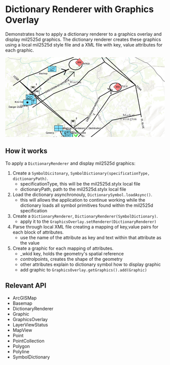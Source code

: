 <h1>Dictionary Renderer with Graphics Overlay</h1>

<p>Demonstrates how to apply a dictionary renderer to a graphics overlay and display mil2525d graphics. 
The dictionary renderer creates these graphics using a local mil2525d style file and a XML file with key, 
value attributes for each graphic.</p>

<p><img src="DictionaryRendererGraphicsOverlay.png"/></p>

<h2>How it works</h2>

<p>To apply a <code>DictionaryRenderer</code> and display mil2525d graphics:</p>

<ol>
<li>Create a <code>SymbolDicitonary</code>, <code>SymbolDictionary(specificationType, dictionaryPath)</code>.
<ul><li>specificationType, this will be the mil2525d.stylx local file</li>
<li>dictionaryPath,  path to the mil2525d.stylx local file</li></ul></li>
<li>Load the dictionary asynchronouly, <code>DictionarySymbol.loadAsync()</code>.
<ul><li>this will allows the application to continue working while the dictionary loads all symbol primitives found within the mil2525d specification</li></ul></li>
<li>Create a <code>DictionaryRenderer</code>, <code>DictionaryRenderer(SymbolDictionary)</code>.
<ul><li>apply it to the <code>GraphicsOverlay.setRenderer(DictionaryRenderer)</code></li></ul></li>
<li>Parse through local XML file creating a mapping of key,value pairs for each block of attributes.
<ul><li>use the name of the attribute as key and text within that attribute as the value</li></ul></li>
<li>Create a graphic for each mapping of attributes.
<ul><li>_wkid key, holds the geometry's spatial reference</li>
<li><em>control</em>points, creates the shape of the geometry</li>
<li>other attributes explain to dictionary symbol how to display graphic</li>
<li>add graphic to <code>GraphicsOverlay.getGraphics().add(Graphic)</code></li></ul></li>
</ol>

<h2>Relevant API</h2>

<ul>
<li>ArcGISMap</li>
<li>Basemap</li>
<li>DictionaryRenderer</li>
<li>Graphic</li>
<li>GraphicsOverlay</li>
<li>LayerViewStatus</li>
<li>MapView</li>
<li>Point</li>
<li>PointCollection</li>
<li>Polygon</li>
<li>Polyline</li>
<li>SymbolDictionary</li>
</ul>



